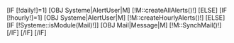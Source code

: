 [IF [!daily!]=1]
	[OBJ Systeme|AlertUser|M]
	[!M::createAllAlerts()!]
[ELSE]
	[IF [!hourly!]=1]
		[OBJ Systeme|AlertUser|M]
		[!M::createHourlyAlerts()!]
	[ELSE]	
		[IF [!Systeme::isModule(Mail)!]]
			[OBJ Mail|Message|M]
			[!M::SynchMail()!]
		[/IF]
	[/IF]
[/IF]
